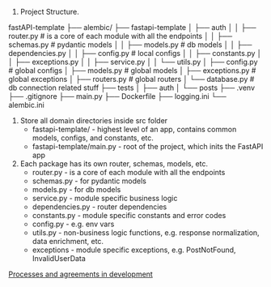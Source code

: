 1. Project Structure.

fastAPI-template
├── alembic/
├── fastapi-template
│   ├── auth
│   │   ├── router.py # is a core of each module with all the endpoints
│   │   ├── schemas.py  # pydantic models
│   │   ├── models.py  # db models
│   │   ├── dependencies.py
│   │   ├── config.py  # local configs
│   │   ├── constants.py
│   │   ├── exceptions.py
│   │   ├── service.py
│   │   └── utils.py
│   ├── config.py  # global configs
│   ├── models.py  # global models
│   ├── exceptions.py  # global exceptions
│   ├── routers.py  # global routers
│   └── database.py  # db connection related stuff
├── tests
│   ├── auth
│   └── posts
├── .venv
├── .gitignore
├── main.py
├── Dockerfile
├── logging.ini
└── alembic.ini

1. Store all domain directories inside src folder
    * fastapi-template/ - highest level of an app, contains common models, configs, and constants, etc.
    * fastapi-template/main.py - root of the project, which inits the FastAPI app
2. Each package has its own router, schemas, models, etc.
    * router.py - is a core of each module with all the endpoints
    * schemas.py - for pydantic models
    * models.py - for db models
    * service.py - module specific business logic
    * dependencies.py - router dependencies
    * constants.py - module specific constants and error codes
    * config.py - e.g. env vars
    * utils.py - non-business logic functions, e.g. response normalization, data enrichment, etc.
    * exceptions - module specific exceptions, e.g. PostNotFound, InvalidUserData

[Processes and agreements in development](/docs/DEV_PROCESS.md)
